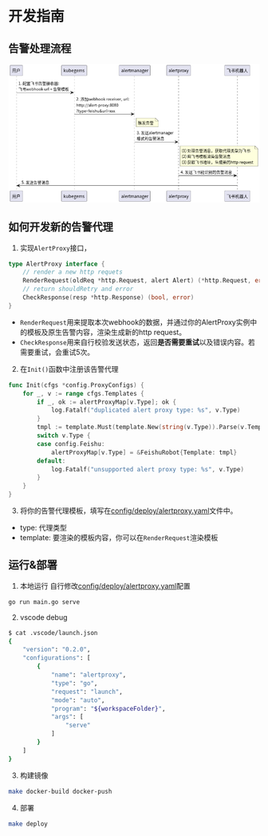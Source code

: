 # 开发指南

## 告警处理流程
![](docs/design.png)

## 如何开发新的告警代理

1. 实现`AlertProxy`接口，
```go
type AlertProxy interface {
	// render a new http requets
	RenderRequest(oldReq *http.Request, alert Alert) (*http.Request, error)
	// return shouldRetry and error
	CheckResponse(resp *http.Response) (bool, error)
}
```
- `RenderRequest`用来提取本次webhook的数据，并通过你的AlertProxy实例中的模板及原生告警内容，渲染生成新的http request。
- `CheckResponse`用来自行校验发送状态，返回**是否需要重试**以及错误内容。若需要重试，会重试5次。
2. 在`Init()`函数中注册该告警代理
```go
func Init(cfgs *config.ProxyConfigs) {
	for _, v := range cfgs.Templates {
		if _, ok := alertProxyMap[v.Type]; ok {
			log.Fatalf("duplicated alert proxy type: %s", v.Type)
		}
		tmpl := template.Must(template.New(string(v.Type)).Parse(v.Template))
		switch v.Type {
		case config.Feishu:
			alertProxyMap[v.Type] = &FeishuRobot{Template: tmpl}
		default:
			log.Fatalf("unsupported alert proxy type: %s", v.Type)
		}
	}
}
```
3. 将你的告警代理模板，填写在[config/deploy/alertproxy.yaml](config/deploy/alertproxy.yaml)文件中。
- type: 代理类型
- template: 要渲染的模板内容，你可以在`RenderRequest`渲染模板

## 运行&部署
1. 本地运行
自行修改[config/deploy/alertproxy.yaml](config/deploy/alertproxy.yaml)配置
```bash
go run main.go serve
```
2. vscode debug
```bash
$ cat .vscode/launch.json
{
    "version": "0.2.0",
    "configurations": [
        {
            "name": "alertproxy",
            "type": "go",
            "request": "launch",
            "mode": "auto",
            "program": "${workspaceFolder}",
            "args": [
                "serve"
            ]
        }
    ]
}
```
3. 构建镜像
```bash
make docker-build docker-push
```
4. 部署
```bash
make deploy
```
